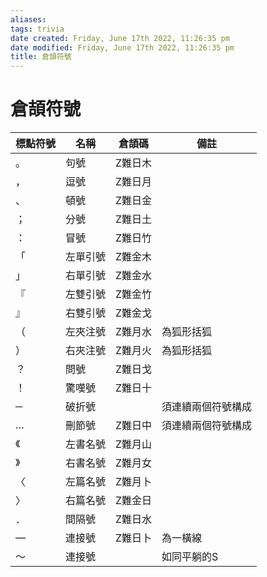 ```yaml
---
aliases: 
tags: trivia 
date created: Friday, June 17th 2022, 11:26:35 pm
date modified: Friday, June 17th 2022, 11:26:35 pm
title: 倉頡符號
---
```


# 倉頡符號

| 標點符號 | 名稱     | 倉頡碼  | 備註               |
| -------- | -------- | ------- | ------------------ |
| 。       | 句號     | Z難日木 |                    |
| ，       | 逗號     | Z難日月 |                    |
| 、       | 頓號     | Z難日金 |                    |
| ；       | 分號     | Z難日土 |                    |
| ：       | 冒號     | Z難日竹 |                    |
| 「       | 左單引號 | Z難金木 |                    |
| 」       | 右單引號 | Z難金水 |                    |
| 『       | 左雙引號 | Z難金竹 |                    |
| 』       | 右雙引號 | Z難金戈 |                    |
| （       | 左夾注號 | Z難月水 | 為狐形括狐         |
| ）       | 右夾注號 | Z難月火 | 為狐形括狐         |
| ？       | 問號     | Z難日戈 |                    |
| ！       | 驚嘆號   | Z難日十 |                    |
| ─        | 破折號   |         | 須連續兩個符號構成 |
| …        | 刪節號   | Z難日中 | 須連續兩個符號構成 |
| 《       | 左書名號 | Z難月山 |                    |
| 》       | 右書名號 | Z難月女 |                    |
| 〈       | 左篇名號 | Z難月卜 |                    |
| 〉       | 右篇名號 | Z難金日 |                    |
| ．       | 間隔號   | Z難日水 |                    |
| —        | 連接號   | Z難日卜 | 為一橫線           |
| ～       | 連接號   |         | 如同平躺的S        |

